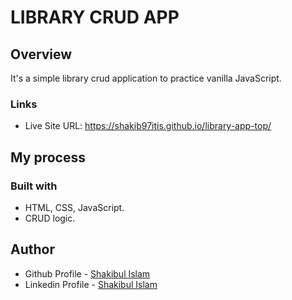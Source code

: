 # LIBRARY CRUD APP

## Overview

It's a simple library crud application to practice vanilla JavaScript.


### Links

- Live Site URL: https://shakib97itis.github.io/library-app-top/


## My process

### Built with

- HTML, CSS, JavaScript.
- CRUD logic.

## Author

- Github Profile - [Shakibul Islam](https://github.com/shakib97itis)
- Linkedin Profile - [Shakibul Islam](https://www.linkedin.com/in/shakib97itis/)
